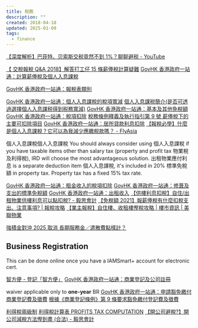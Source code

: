 ```yaml
---
title: 稅務
description: ""
created: 2018-04-18
updated: 2025-01-09
tags:
  - finance
---
```


[【深度解析】巴菲特、贝索斯交税竟然不到 1%？聊聊避税 - YouTube](https://www.youtube.com/watch?v=T-ZEqZdp-gc)

[【 交稅報稅 Q&A 2018】解答打工仔 15 條薪俸稅計算疑難](https://www.moneyhero.com.hk/blog/zh/交稅報稅-攻略-解答打工仔薪俸稅計算疑難)
[GovHK 香港政府一站通：計算薪俸稅及個人入息課稅](https://www.gov.hk/tc/residents/taxes/etax/services/tax_computation.htm)

[GovHK 香港政府一站通：報稅表類別](https://www.gov.hk/tc/residents/taxes/taxfiling/filing/types/index.htm)

[GovHK 香港政府一站通：個人入息課稅的稅項寬減](https://www.gov.hk/tc/residents/taxes/salaries/personal/personalreduction/index.htm)
[個人入息課税簡介(是否可透過選擇個人入息課税得到税務寬減)](https://www.ird.gov.hk/chi/pdf/pam37c.pdf)
[GovHK 香港政府一站通：基本及其他免稅額](https://www.gov.hk/tc/residents/taxes/salaries/allowances/allowances/index.htm)
[GovHK 香港政府一站通：稅項扣除](https://www.gov.hk/tc/residents/taxes/salaries/allowances/deductions/index.htm)
[稅務條例釋義及執行指引第 9 號 薪俸稅下的主要可扣除項目](https://www.ird.gov.hk/chi/pdf/dipn09.pdf)
[GovHK 香港政府一站通：居所貸款利息扣除](https://www.gov.hk/tc/residents/taxes/salaries/allowances/deductions/homeloan.htm)
[【報稅必學】什麼是個人入息課稅？它可以為我減少應繳稅款嗎？ - FlyAsia](https://www.flyasia.co/2021/03/01/%E5%80%8B%E4%BA%BA%E5%85%A5%E6%81%AF%E8%AA%B2%E7%A8%85/)

個人入息課稅個人入息課稅
You should always consider using 個人入息課稅 if you have taxable items other than salary tax (property and profit tax 物業稅及利得稅), IRD will choose the most advantageous solution.
出租物業應付利息 is a separate deduction item 個人入息課稅, it's included in 20% 標準免稅額 in property tax.
Property tax has a fixed 15% tax rate.

[GovHK 香港政府一站通：租金收入的稅項扣除](https://www.gov.hk/tc/residents/taxes/property/deduction/index.htm)
[GovHK 香港政府一站通：修葺及支出的標準免稅額](https://www.gov.hk/tc/residents/taxes/property/deduction/statutory.htm)
[GovHK 香港政府一站通：出租收入](https://www.gov.hk/tc/residents/taxes/property/propertyincome.htm)
[【供樓利息扣稅】自住/出租物業供樓利息可以點扣稅? - 毅思會計](https://acaccountinghk.com/taxation/mortgage-interest-deduction/)
[【免稅額 2021】報薪俸稅有什麼扣稅支出、注意事項? | 報稅攻略](https://acaccountinghk.com/individual-tax/salaries-tax-filing-faq/)
[【業主報稅】自住樓、收租樓慳稅攻略 | 樓市資訊 | 美聯物業](https://www.midland.com.hk/property-news/%E6%9C%80%E6%96%B0/%E3%80%90%E6%A5%AD%E4%B8%BB%E5%A0%B1%E7%A8%85%E3%80%91%E8%87%AA%E4%BD%8F%E6%A8%93%E3%80%81%E6%94%B6%E7%A7%9F%E6%A8%93%E6%85%B3%E7%A8%85%E6%94%BB%E7%95%A5/)

[強積金對沖 2025 取消 長期服務金／遣散費點樣計？](https://hk.news.yahoo.com/%E5%BC%B7%E7%A9%8D%E9%87%91%E5%B0%8D%E6%B2%96-2025-%E5%8F%96%E6%B6%88-%E9%95%B7%E6%9C%9F%E6%9C%8D%E5%8B%99%E9%87%91-%E9%81%A3%E6%95%A3%E8%B2%BB-044622511.html)

## Business Registration

This can be done online once you have a IAMSmart+ account for electronic cert.

[智方便 - 登記「智方便」](https://www.iamsmart.gov.hk/tc/reg_location.html)
[GovHK 香港政府一站通：商業登記及公司註冊](https://www.gov.hk/tc/business/registration/businesscompany/index.htm)

waiver applicable only to **one-year** BR
[GovHK 香港政府一站通：申請豁免繳付商業登記費及徵費](https://www.gov.hk/tc/residents/taxes/etax/services/application_for_exemption_br.htm)
[根據《商業登記條例》第 9 條要求豁免繳付登記費及徵費](https://eform.one.gov.hk/form/ird036/tc/)

[利得稅兩級制](https://www.ird.gov.hk/chi/faq/2tr.htm)
[利得稅計算表 PROFITS TAX COMPUTATION](https://www.ird.gov.hk/chi/pdf/ir957c.pdf)
[【開公司避稅?】開公司減稅方法慳到盡 (合法) - 毅思會計](https://acaccountinghk.com/set-up-company/tax-reduction-method/)
